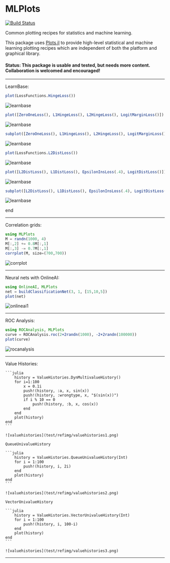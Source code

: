 # MLPlots

[![Build Status](https://travis-ci.org/JuliaML/MLPlots.jl.svg?branch=master)](https://travis-ci.org/JuliaML/MLPlots.jl)

Common plotting recipes for statistics and machine learning.

This package uses [Plots.jl](https://github.com/tbreloff/Plots.jl) to provide high-level statistical and machine learning plotting
recipes which are independent of both the platform and graphical library.

#### Status: This package is usable and tested, but needs more content.  Collaboration is welcomed and encouraged!

---

LearnBase:

```julia
plot(LossFunctions.HingeLoss())
```

![learnbase](test/refimg/learnbase1.png)

```julia
plot([ZeroOneLoss(), L1HingeLoss(), L2HingeLoss(), LogitMarginLoss()])
```

![learnbase](test/refimg/learnbase2.png)

```julia
subplot([ZeroOneLoss(), L1HingeLoss(), L2HingeLoss(), LogitMarginLoss()], size=(400,400))
```

![learnbase](test/refimg/learnbase3.png)

```julia
plot(LossFunctions.L2DistLoss())
```

![learnbase](test/refimg/learnbase4.png)

```julia
plot([L2DistLoss(), L1DistLoss(), EpsilonInsLoss(.4), LogitDistLoss()])
```

![learnbase](test/refimg/learnbase5.png)

```julia
subplot([L2DistLoss(), L1DistLoss(), EpsilonInsLoss(.4), LogitDistLoss()], size=(400,400))
```

![learnbase](test/refimg/learnbase6.png)

end

---

Correlation grids:

```julia
using MLPlots
M = randn(1000, 4)
M[:,2] += 0.8M[:,1]
M[:,3] -= 0.7M[:,1]
corrplot(M, size=(700,700))
```

![corrplot](test/refimg/corrplot.png)

---

Neural nets with OnlineAI:

```julia
using OnlineAI, MLPlots
net = buildClassificationNet(3, 1, [15,10,5])
plot(net)
```

![onlineai1](test/refimg/onlineai1.png)

---

ROC Analysis:

```julia
using ROCAnalysis, MLPlots
curve = ROCAnalysis.roc(2+2randn(1000), -2+2randn(100000))
plot(curve)
```

![rocanalysis](test/refimg/rocanalysis.png)

---

Value Histories:

    ```julia
        history = ValueHistories.DynMultivalueHistory()
        for i=1:100
            x = 0.1i
            push!(history, :a, x, sin(x))
            push!(history, :wrongtype, x, "$(sin(x))")
            if i % 10 == 0
                push!(history, :b, x, cos(x))
            end
        end
        plot(history)
    end
    ```

    ![valuehistories](test/refimg/valuehistories1.png)

    QueueUnivalueHistory

    ```julia
        history = ValueHistories.QueueUnivalueHistory(Int)
        for i = 1:100
            push!(history, i, 2i)
        end
        plot(history)
    end
    ```

    ![valuehistories](test/refimg/valuehistories2.png)

    VectorUnivalueHistory

    ```julia
        history = ValueHistories.VectorUnivalueHistory(Int)
        for i = 1:100
            push!(history, i, 100-i)
        end
        plot(history)
    end
    ```

    ![valuehistories](test/refimg/valuehistories3.png)


---
